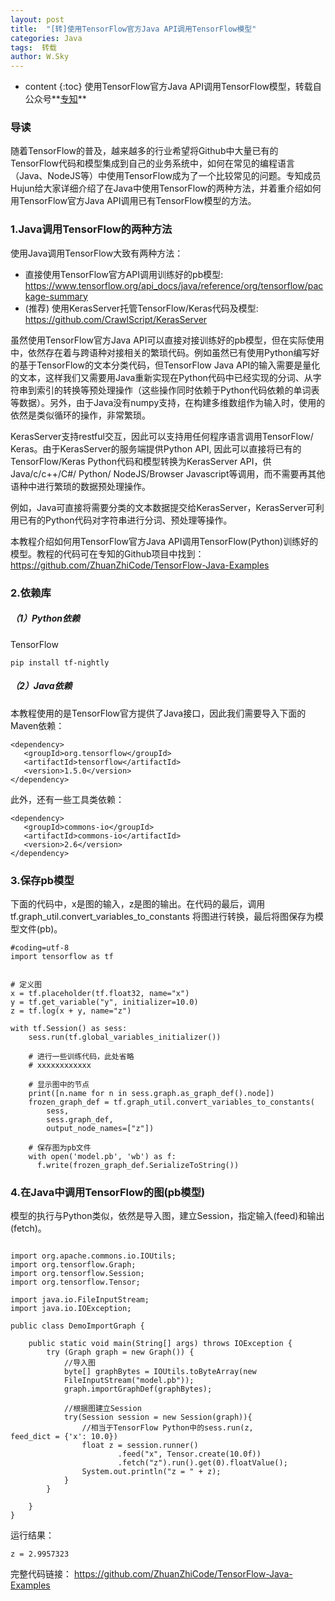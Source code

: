 ```yaml
---
layout: post
title:  "[转]使用TensorFlow官方Java API调用TensorFlow模型"
categories: Java
tags:  转载
author: W.Sky
---
```


* content
{:toc}
使用TensorFlow官方Java API调用TensorFlow模型，转载自公众号**[专知](https://mp.weixin.qq.com/s/VBspWIOjbUeVKl2O1VShig)**



### 导读
随着TensorFlow的普及，越来越多的行业希望将Github中大量已有的TensorFlow代码和模型集成到自己的业务系统中，如何在常见的编程语言（Java、NodeJS等）中使用TensorFlow成为了一个比较常见的问题。专知成员Hujun给大家详细介绍了在Java中使用TensorFlow的两种方法，并着重介绍如何用TensorFlow官方Java API调用已有TensorFlow模型的方法。

### 1.Java调用TensorFlow的两种方法
使用Java调用TensorFlow大致有两种方法：
* 直接使用TensorFlow官方API调用训练好的pb模型: 
https://www.tensorflow.org/api_docs/java/reference/org/tensorflow/package-summary
* (推荐) 使用KerasServer托管TensorFlow/Keras代码及模型: 
https://github.com/CrawlScript/KerasServer

虽然使用TensorFlow官方Java API可以直接对接训练好的pb模型，但在实际使用中，依然存在着与跨语种对接相关的繁琐代码。例如虽然已有使用Python编写好的基于TensorFlow的文本分类代码，但TensorFlow Java API的输入需要是量化的文本，这样我们又需要用Java重新实现在Python代码中已经实现的分词、从字符串到索引的转换等预处理操作（这些操作同时依赖于Python代码依赖的单词表等数据）。另外，由于Java没有numpy支持，在构建多维数组作为输入时，使用的依然是类似循环的操作，非常繁琐。

KerasServer支持restful交互，因此可以支持用任何程序语言调用TensorFlow/ Keras。由于KerasServer的服务端提供Python API, 因此可以直接将已有的TensorFlow/Keras Python代码和模型转换为KerasServer API，供Java/c/c++/C#/ Python/ NodeJS/Browser Javascript等调用，而不需要再其他语种中进行繁琐的数据预处理操作。

例如，Java可直接将需要分类的文本数据提交给KerasServer，KerasServer可利用已有的Python代码对字符串进行分词、预处理等操作。

本教程介绍如何用TensorFlow官方Java API调用TensorFlow(Python)训练好的模型。教程的代码可在专知的Github项目中找到：
https://github.com/ZhuanZhiCode/TensorFlow-Java-Examples

### 2.依赖库
##### （1）Python依赖
TensorFlow

```
pip install tf-nightly
```
##### （2）Java依赖
本教程使用的是TensorFlow官方提供了Java接口，因此我们需要导入下面的Maven依赖：

```
<dependency>
   <groupId>org.tensorflow</groupId>
   <artifactId>tensorflow</artifactId>
   <version>1.5.0</version>
</dependency>
```
此外，还有一些工具类依赖：

```
<dependency>
   <groupId>commons-io</groupId>
   <artifactId>commons-io</artifactId>
   <version>2.6</version>
</dependency>
```
### 3.保存pb模型
下面的代码中，x是图的输入，z是图的输出。在代码的最后，调用tf.graph_util.convert_variables_to_constants 将图进行转换，最后将图保存为模型文件(pb)。

```
#coding=utf-8
import tensorflow as tf


# 定义图
x = tf.placeholder(tf.float32, name="x")
y = tf.get_variable("y", initializer=10.0)
z = tf.log(x + y, name="z")

with tf.Session() as sess:
    sess.run(tf.global_variables_initializer())

    # 进行一些训练代码，此处省略
    # xxxxxxxxxxxx

    # 显示图中的节点
    print([n.name for n in sess.graph.as_graph_def().node])
    frozen_graph_def = tf.graph_util.convert_variables_to_constants(
        sess,
        sess.graph_def,
        output_node_names=["z"])

    # 保存图为pb文件
    with open('model.pb', 'wb') as f:
      f.write(frozen_graph_def.SerializeToString())
```
### 4.在Java中调用TensorFlow的图(pb模型)
模型的执行与Python类似，依然是导入图，建立Session，指定输入(feed)和输出(fetch)。

```

import org.apache.commons.io.IOUtils;
import org.tensorflow.Graph;
import org.tensorflow.Session;
import org.tensorflow.Tensor;

import java.io.FileInputStream;
import java.io.IOException;

public class DemoImportGraph {

    public static void main(String[] args) throws IOException {
        try (Graph graph = new Graph()) {
            //导入图
            byte[] graphBytes = IOUtils.toByteArray(new 
            FileInputStream("model.pb"));
            graph.importGraphDef(graphBytes);

            //根据图建立Session
            try(Session session = new Session(graph)){
                //相当于TensorFlow Python中的sess.run(z, 
feed_dict = {'x': 10.0})
                float z = session.runner()
                        .feed("x", Tensor.create(10.0f))
                        .fetch("z").run().get(0).floatValue();
                System.out.println("z = " + z);
            }
        }

    }
}
```
运行结果：

```
z = 2.9957323
```
完整代码链接：
https://github.com/ZhuanZhiCode/TensorFlow-Java-Examples